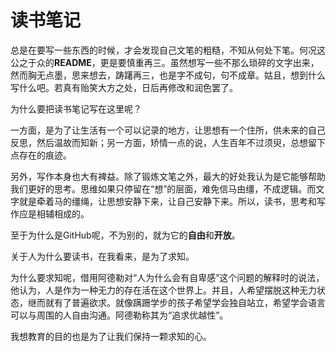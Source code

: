# 读书笔记

总是在要写一些东西的时候，才会发现自己文笔的粗糙，不知从何处下笔。何况这公之于众的**README**，更是要慎重再三。虽然想写一些不那么琐碎的文字出来，然而胸无点墨，思来想去，踌躇再三，也是字不成句，句不成章。姑且，想到什么写什么吧。若真有贻笑大方之处，日后再修改和润色罢了。

为什么要把读书笔记写在这里呢？

一方面，是为了让生活有一个可以记录的地方，让思想有一个住所，供未来的自己反思，然后温故而知新；另一方面，矫情一点的说，人生百年不过须臾，总想留下点存在的痕迹。

另外，写作本身也大有裨益。除了锻炼文笔之外，最大的好处我认为是它能够帮助我们更好的思考。思维如果只停留在“想”的层面，难免信马由缰，不成逻辑。而文字就是牵着马的缰绳，让思想安静下来，让自己安静下来。所以，读书，思考和写作应是相辅相成的。

至于为什么是GitHub呢，不为别的，就为它的**自由**和**开放**。

关于人为什么要读书，在我看来，是为了求知。

为什么要求知呢，借用阿德勒对“人为什么会有自卑感”这个问题的解释时的说法，他认为，人是作为一种无力的存在活在这个世界上。并且，人希望摆脱这种无力状态，继而就有了普遍欲求。就像蹒跚学步的孩子希望学会独自站立，希望学会语言可以与周围的人自由沟通。阿德勒称其为“追求优越性”。

我想教育的目的也是为了让我们保持一颗求知的心。
